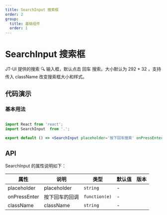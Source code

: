 ```yaml
---
title: SearchInput 搜索框
order: 2
group:
  title: 基础组件
  order: 1
---
```


# SearchInput 搜索框

JT-UI 提供的搜索 🔍 输入框，默认点击 回车 搜索。大小默认为 292 * 32 ，支持传入 className 改变搜索框大小和样式。



## 代码演示

### 基本用法

```jsx

import React from 'react';
import SearchInput  from '.';

export default () => <SearchInput placeholder='按下回车搜索' onPressEnter={(e) => {console.log(e)}}/>

```

## API


SearchInput 的属性说明如下：

| 属性 | 说明 | 类型 | 默认值 | 版本 |
| --- | --- | --- | --- | --- |
| placeholder | placeholder | `string`  | - |
| onPressEnter | 按下回车的回调 |`function(e)` | - |  |
| className | className | `string` | - |  |

